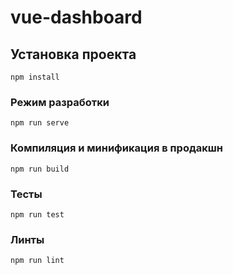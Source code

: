 # vue-dashboard

## Установка проекта
```
npm install
```

### Режим разработки
```
npm run serve
```

### Компиляция и минификация в продакшн
```
npm run build
```

### Тесты
```
npm run test
```

### Линты
```
npm run lint
```

